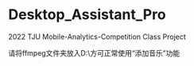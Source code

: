 # Desktop_Assistant_Pro
2022 TJU Mobile-Analytics-Competition Class Project

请将ffmpeg文件夹放入D:\方可正常使用“添加音乐”功能
